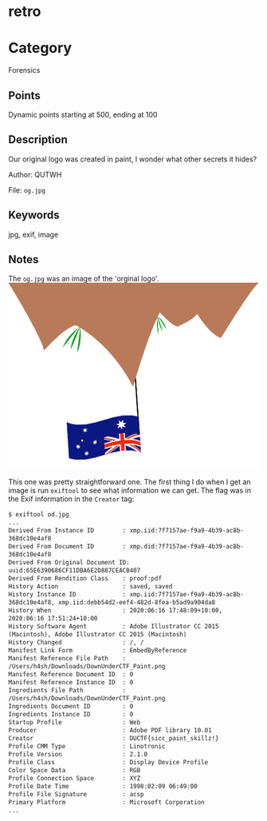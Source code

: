 # retro

# Category
Forensics

## Points
Dynamic points starting at 500, ending at 100

## Description
Our original logo was created in paint, I wonder what other secrets it hides?

Author: QUTWH

File: `og.jpg`

## Keywords
jpg, exif, image

## Notes
The `og.jpg` was an image of the 'orginal logo'.
![Original Logo](./og.jpg)

This one was pretty straightforward one. The first thing I do when I get an image is run `exiftool` to see what information we can get. The flag was in the Exif information in the `Creator` tag:
```
$ exiftool od.jpg
...
Derived From Instance ID        : xmp.iid:7f7157ae-f9a9-4b39-ac8b-368dc10e4af8
Derived From Document ID        : xmp.did:7f7157ae-f9a9-4b39-ac8b-368dc10e4af8
Derived From Original Document ID: uuid:65E6390686CF11DBA6E2D887CEACB407
Derived From Rendition Class    : proof:pdf
History Action                  : saved, saved
History Instance ID             : xmp.iid:7f7157ae-f9a9-4b39-ac8b-368dc10e4af8, xmp.iid:debb54d2-eef4-482d-8fea-b5ad9a904da8
History When                    : 2020:06:16 17:48:09+10:00, 2020:06:16 17:51:24+10:00
History Software Agent          : Adobe Illustrator CC 2015 (Macintosh), Adobe Illustrator CC 2015 (Macintosh)
History Changed                 : /, /
Manifest Link Form              : EmbedByReference
Manifest Reference File Path    : /Users/h4sh/Downloads/DownUnderCTF_Paint.png
Manifest Reference Document ID  : 0
Manifest Reference Instance ID  : 0
Ingredients File Path           : /Users/h4sh/Downloads/DownUnderCTF_Paint.png
Ingredients Document ID         : 0
Ingredients Instance ID         : 0
Startup Profile                 : Web
Producer                        : Adobe PDF library 10.01
Creator                         : DUCTF{sicc_paint_skillz!}
Profile CMM Type                : Linotronic
Profile Version                 : 2.1.0
Profile Class                   : Display Device Profile
Color Space Data                : RGB
Profile Connection Space        : XYZ
Profile Date Time               : 1998:02:09 06:49:00
Profile File Signature          : acsp
Primary Platform                : Microsoft Corporation
...
```
